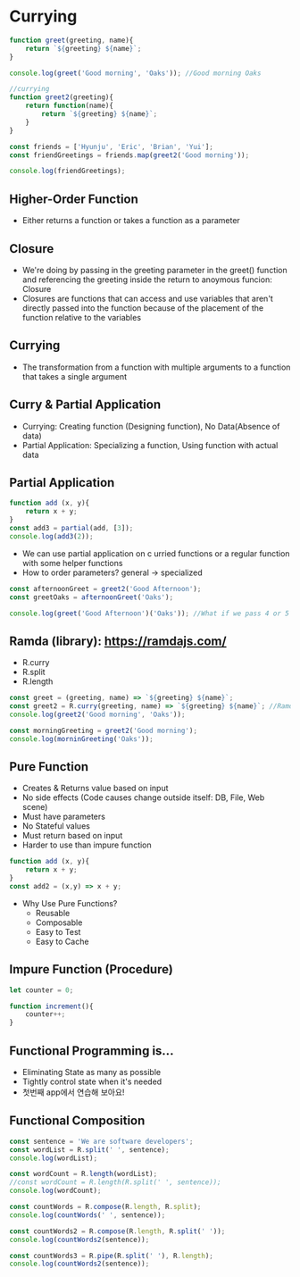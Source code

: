 # Currying
```js
function greet(greeting, name){
    return `${greeting} ${name}`;
}

console.log(greet('Good morning', 'Oaks')); //Good morning Oaks 

//currying
function greet2(greeting){
    return function(name){
        return `${greeting} ${name}`;
    }
}

const friends = ['Hyunju', 'Eric', 'Brian', 'Yui'];
const friendGreetings = friends.map(greet2('Good morning'));

console.log(friendGreetings); 
```

## Higher-Order Function
- Either returns a function or takes a function as a parameter

## Closure
- We're doing by passing in the greeting parameter in the greet() function and referencing the greeting inside the return to anoymous funcion: Closure
- Closures are functions that can access and use variables that aren't directly passed into the function because of the placement of the function relative to the variables

## Currying
- The transformation from a function with multiple arguments to a function that takes a single argument

## Curry & Partial Application
- Currying: Creating function (Designing function), No Data(Absence of data)
- Partial Application: Specializing a function, Using function with actual data

## Partial Application
```js
function add (x, y){
    return x + y;
} 
const add3 = partial(add, [3]);
console.log(add3(2));
```
- We can use partial application on c urried functions or a regular function with some helper functions 
- How to order parameters? general -> specialized
```js
const afternoonGreet = greet2('Good Afternoon');
const greetOaks = afternoonGreet('Oaks');

console.log(greet('Good Afternoon')('Oaks')); //What if we pass 4 or 5 parameters? :(
```

## Ramda (library): https://ramdajs.com/
- R.curry
- R.split
- R.length
```js
const greet = (greeting, name) => `${greeting} ${name}`;
const greet2 = R.curry(greeting, name) => `${greeting} ${name}`; //Ramda
console.log(greet2('Good morning', 'Oaks'));

const morningGreeting = greet2('Good morning');
console.log(morninGreeting('Oaks'));
```

## Pure Function 
- Creates & Returns value based on input
- No side effects (Code causes change outside itself: DB, File, Web scene)
- Must have parameters
- No Stateful values
- Must return based on input
- Harder to use than impure function
```js
function add (x, y){
    return x + y;
}
const add2 = (x,y) => x + y;
```
- Why Use Pure Functions?
  - Reusable
  - Composable
  - Easy to Test
  - Easy to Cache

## Impure Function (Procedure)
```js
let counter = 0;

function increment(){
    counter++;
}
``` 

## Functional Programming is...
- Eliminating State as many as possible
- Tightly control state when it's needed
- 첫번째 app에서 연습해 보아요!

## Functional Composition
```js
const sentence = 'We are software developers';
const wordList = R.split(' ', sentence);
console.log(wordList);

const wordCount = R.length(wordList);
//const wordCount = R.length(R.split(' ', sentence));
console.log(wordCount);

const countWords = R.compose(R.length, R.split);
console.log(countWords(' ', sentence));

const countWords2 = R.compose(R.length, R.split(' '));
console.log(countWords2(sentence));

const countWords3 = R.pipe(R.split(' '), R.length);
console.log(countWords2(sentence));
``` 